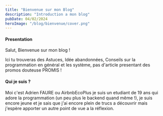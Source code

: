```yaml
---
title: "Bienvenue sur mon Blog"
description: "Introduction a mon blog"
pubDate: 04/02/2024
heroImage: "/blog/bienvenue/cover.png"
---
```

#### Presentation
Salut, Bienvenue sur mon blog !

Ici tu trouveras des Astuces, Idée abandonnées, Conseils sur la programmation en général et les système, pas d'article presentant des promos douteuse PROMIS !

#### Qui je suis ? 
Moi c'est Adrien FAURE ou AirbnbEcoPlus je suis un etudiant de 19 ans qui adore la programmation (un peu plus le backend quand même !), je suis encore jeune et je sais que j'ai encore plein de trucs a découvrir mais j'espère apporter un autre point de vue a la réflexion.
